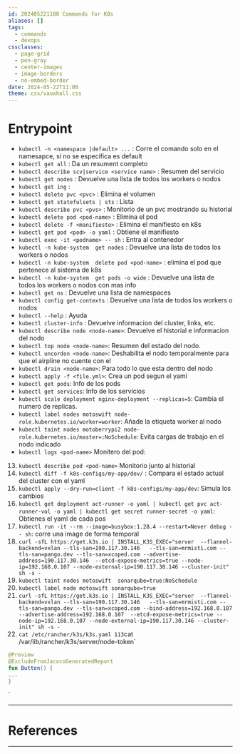 ```yaml
---
id: 202405221100 Commands for K8s
aliases: []
tags:
  - commands
  - devops
cssclasses:
  - page-grid
  - pen-gray
  - center-images
  - image-borders
  - no-embed-border
date: 2024-05-22T11:00
theme: css/vauxhall.css
---
```


# Entrypoint

- `kubectl -n <namespace |default> ...` : Corre el comando solo en el namesapce,
  si no se especifica es default
- `kubectl get all` : Da un resument completo
- `kubectl describe scv|service <service name>` : Resumen del servicio
- `kubectl get nodes` : Devuelve una lista de todos los workers o nodos
- `kubectl get ing` :
- `kubectl delete pvc <pvc>` : Elimina el volumen
- `kubectl get statefulsets | sts` : Lista
- `kubectl describe pvc <pvs>` : Monitorio de un pvc mostrando su historial
- `kubectl delete pod <pod-name>` : Elimina el pod
- `kubectl delete -f <manifiesto>` : Elimina el manifiesto en k8s
- `kubectl get pod <pod> -o yaml` : Obtiene el manifiesto
- `kubectl exec -it <podname> -- sh` : Entra al contenedor
- `kubectl -n kube-system  get nodes` : Devuelve una lista de todos los workers
  o nodos
- `kubectl -n kube-system  delete pod <pod-name>` : elimina el pod que pertenece
  al sistema de k8s
- `kubectl -n kube-system  get pods -o wide` : Devuelve una lista de todos los
  workers o nodos con mas info
- `kubectl get ns` : Devuelve una lista de namespaces
- `kubectl config get-contexts` : Devuelve una lista de todos los workers o
  nodos
- `kubectl --help` : Ayuda
- `kubectl cluster-info` : Devuelve informacion del cluster, links, etc.
- `kubectl describe node <node-name>`: Devuelve el historial e informacion del
  nodo
- `kubectl top node <node-name>`: Resumen del estado del nodo.
- `kubectl uncordon <node-name>`: Deshabilita el nodo temporalmente para que el
  airpline no cuente con el
- `kubectl drain <node-name>`: Para todo lo que esta dentro del nodo
- `kubectl apply -f <file.yml>`: Crea un pod segun el yaml
- `kubectl get pods`: Info de los pods
- `kubectl get services`: Info de los servicios
- `kubectl scale deployment nginx-deployment --replicas=5`: Cambia el numero de
  replicas.
- `kubectl label nodes motoswift node-role.kubernetes.io/worker=worker`: Añade
  la etiqueta worker al nodo
- `kubectl taint nodes motoberrypi2 node-role.kubernetes.io/master=:NoSchedule`:
  Evita cargas de trabajo en el nodo indicado
- `kubectl logs <pod-name>` Monitero del pod:

13. `kubectl describe pod <pod-name>` Monitorio junto al historial
14. `kubectl diff -f k8s-configs/my-app/dev/` : Compara el estado actual del
    cluster con el yaml
15. `kubectl apply --dry-run=client -f k8s-configs/my-app/dev`: Simula los
    cambios
16. `kubectl get deployment act-runner -o yaml | kubectl get pvc act-runner-vol -o yaml | kubectl get secret runner-secret -o yaml`:
    Obtienes el yaml de cada pos
17. `kubectl run -it --rm --image=busybox:1.28.4 --restart=Never debug -- sh`:
    corre una image de forma temporal
18. `curl -sfL https://get.k3s.io | INSTALL_K3S_EXEC="server  --flannel-backend=vxlan --tls-san=190.117.30.146   --tls-san=mrmisti.com --tls-san=pango.dev --tls-san=xcoped.com --advertise-address=190.117.30.146  --etcd-expose-metrics=true --node-ip=192.168.0.107 --node-external-ip=190.117.30.146 --cluster-init" sh -s -`
19. `kubectl taint nodes motoswift  sonarqube=true:NoSchedule`
20. `kubectl label node motoswift sonarqube=true`
21. `curl -sfL https://get.k3s.io | INSTALL_K3S_EXEC="server  --flannel-backend=vxlan --tls-san=190.117.30.146   --tls-san=mrmisti.com --tls-san=pango.dev --tls-san=xcoped.com --bind-address=192.168.0.107 --advertise-address=192.168.0.107  --etcd-expose-metrics=true --node-ip=192.168.0.107 --node-external-ip=190.117.30.146 --cluster-init" sh -s -`
22. `cat /etc/rancher/k3s/k3s.yaml 113`cat
    /var/lib/rancher/k3s/server/node-token`

```kotlin
@Preview
@ExcludeFromJacocoGeneratedReport
fun Button() {
...
}
```

`

---

# References

---

